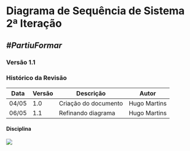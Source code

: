 # **Diagrama de Sequência de Sistema 2ª Iteração**

##  ***#PartiuFormar***

### **Versão 1.1**

### Histórico da Revisão
Data|Versão|Descrição|Autor
----|------|---------|------------------
04/05|1.0|Criação do documento|Hugo Martins
06/05|1.1|Refinando diagrama|Hugo Martins

#### Disciplina

![](http://imgur.com/9NarNJ3.png)